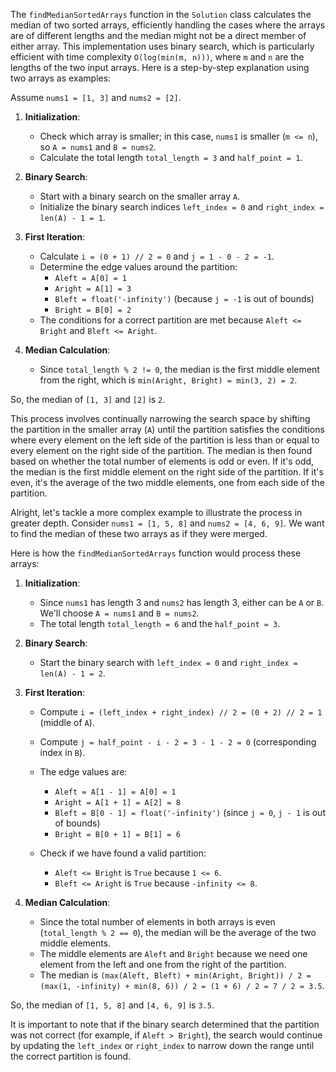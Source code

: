 The `findMedianSortedArrays` function in the `Solution` class calculates the median of two sorted arrays, efficiently handling the cases where the arrays are of different lengths and the median might not be a direct member of either array. This implementation uses binary search, which is particularly efficient with time complexity `O(log(min(m, n)))`, where `m` and `n` are the lengths of the two input arrays. Here is a step-by-step explanation using two arrays as examples:

Assume `nums1 = [1, 3]` and `nums2 = [2]`.

1. **Initialization**:
   - Check which array is smaller; in this case, `nums1` is smaller (`m <= n`), so `A = nums1` and `B = nums2`.
   - Calculate the total length `total_length = 3` and `half_point = 1`.

2. **Binary Search**:
   - Start with a binary search on the smaller array `A`.
   - Initialize the binary search indices `left_index = 0` and `right_index = len(A) - 1 = 1`.

3. **First Iteration**:
   - Calculate `i = (0 + 1) // 2 = 0` and `j = 1 - 0 - 2 = -1`.
   - Determine the edge values around the partition:
     - `Aleft = A[0] = 1`
     - `Aright = A[1] = 3`
     - `Bleft = float('-infinity')` (because `j = -1` is out of bounds)
     - `Bright = B[0] = 2`
   - The conditions for a correct partition are met because `Aleft <= Bright` and `Bleft <= Aright`.

4. **Median Calculation**:
   - Since `total_length % 2 != 0`, the median is the first middle element from the right, which is `min(Aright, Bright) = min(3, 2) = 2`.

So, the median of `[1, 3]` and `[2]` is `2`.

This process involves continually narrowing the search space by shifting the partition in the smaller array (`A`) until the partition satisfies the conditions where every element on the left side of the partition is less than or equal to every element on the right side of the partition. The median is then found based on whether the total number of elements is odd or even. If it's odd, the median is the first middle element on the right side of the partition. If it's even, it's the average of the two middle elements, one from each side of the partition.


Alright, let's tackle a more complex example to illustrate the process in greater depth. Consider `nums1 = [1, 5, 8]` and `nums2 = [4, 6, 9]`. We want to find the median of these two arrays as if they were merged.

Here is how the `findMedianSortedArrays` function would process these arrays:

1. **Initialization**:
   - Since `nums1` has length 3 and `nums2` has length 3, either can be `A` or `B`. We'll choose `A = nums1` and `B = nums2`.
   - The total length `total_length = 6` and the `half_point = 3`.

2. **Binary Search**:
   - Start the binary search with `left_index = 0` and `right_index = len(A) - 1 = 2`.

3. **First Iteration**:
   - Compute `i = (left_index + right_index) // 2 = (0 + 2) // 2 = 1` (middle of `A`).
   - Compute `j = half_point - i - 2 = 3 - 1 - 2 = 0` (corresponding index in `B`).
   - The edge values are:
     - `Aleft = A[1 - 1] = A[0] = 1`
     - `Aright = A[1 + 1] = A[2] = 8`
     - `Bleft = B[0 - 1] = float('-infinity')` (since `j = 0`, `j - 1` is out of bounds)
     - `Bright = B[0 + 1] = B[1] = 6`

   - Check if we have found a valid partition:
     - `Aleft <= Bright` is `True` because `1 <= 6`.
     - `Bleft <= Aright` is `True` because `-infinity <= 8`.

4. **Median Calculation**:
   - Since the total number of elements in both arrays is even (`total_length % 2 == 0`), the median will be the average of the two middle elements.
   - The middle elements are `Aleft` and `Bright` because we need one element from the left and one from the right of the partition.
   - The median is `(max(Aleft, Bleft) + min(Aright, Bright)) / 2 = (max(1, -infinity) + min(8, 6)) / 2 = (1 + 6) / 2 = 7 / 2 = 3.5`.

So, the median of `[1, 5, 8]` and `[4, 6, 9]` is `3.5`.

It is important to note that if the binary search determined that the partition was not correct (for example, if `Aleft > Bright`), the search would continue by updating the `left_index` or `right_index` to narrow down the range until the correct partition is found.